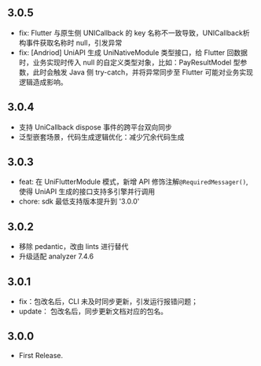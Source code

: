 ## 3.0.5

* fix: Flutter 与原生侧 UNICallback 的 key 名称不一致导致，UNICallback析构事件获取名称时 null，引发异常
* fix: [Andriod] UniAPI 生成 UniNativeModule 类型接口，给 Flutter 回数据时，业务实现时传入 null 的自定义类型对象，比如：PayResultModel 型参数，此时会触发 Java 侧 try-catch，并将异常同步至 Flutter 可能对业务实现逻辑造成影响。

## 3.0.4

* 支持 UniCallback dispose 事件的跨平台双向同步
* 泛型嵌套场景，代码生成逻辑优化：减少冗余代码生成

## 3.0.3

* feat: 在 UniFlutterModule 模式，新增 API 修饰注解`@RequiredMessager()`, 使得 UniAPI 生成的接口支持多引擎并行调用
* chore: sdk 最低支持版本提升到 '3.0.0'

## 3.0.2

* 移除 pedantic，改由 lints 进行替代
* 升级适配 analyzer 7.4.6

## 3.0.1

* fix：包改名后，CLI 未及时同步更新，引发运行报错问题；
* update： 包改名后，同步更新文档对应的包名。

## 3.0.0

* First Release.